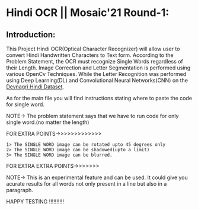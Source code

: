 # Hindi OCR || Mosaic'21 Round-1:
## Introduction:
This Project Hindi OCR(Optical Character Recognizer) will allow user to convert Hindi Handwritten Characters to Text form.
According to the Problem Statement, the OCR must recognize Single Words regardless of their Length. 
Image Correction and Letter Segmentation is performed using various OpenCv Techniques. 
While the Letter Recognition was performed using Deep Learning(DL) and Convolutional Neural Networks(CNN) on 
the [Devnagri Hindi Dataset](https://www.kaggle.com/jhashanku007/devnagri-hindi-dataset "Hindi Dataset").



As for the main file you will find instructions stating where to paste the code for single word.

NOTE-> The problem statement says that we have to run code for only single word.(no matter the length)

FOR EXTRA POINTS->>>>>>>>>>>>>

	1> The SINGLE WORD image can be rotated upto 45 degrees only
	2> The SINGLE WORD image can be shadowed(upto a limit)
	3> The SINGLE WORD image can be blurred.

FOR EXTRA EXTRA POINTS->>>>>>>

   NOTE-> This is an experimental feature and can be used. It could give you acurate results for all words
          not only present in a line but also in a paragraph.


HAPPY TESTING !!!!!!!!!!
